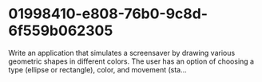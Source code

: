 # 01998410-e808-76b0-9c8d-6f559b062305
Write an application that simulates a screensaver by drawing various geometric shapes in different colors. The user has an option of choosing a type (ellipse or rectangle), color, and movement (sta...
